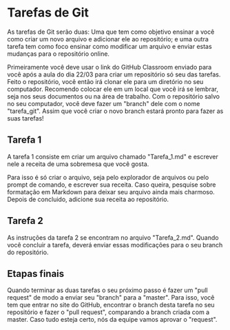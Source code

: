 # Tarefas de Git

As tarefas de Git serão duas: Uma que tem como objetivo ensinar a você como criar um novo arquivo e adicionar ele ao repositório; e uma outra tarefa tem como foco ensinar como modificar um arquivo e enviar estas mudanças para o repositório online.

Primeiramente você deve usar o link do GitHub Classroom enviado para você após a aula do dia 22/03 para criar um repositório só seu das tarefas. Feito o repositório, você então irá clonar ele para um diretório no seu computador. Recomendo colocar ele em um local que você irá se lembrar, seja nos seus documentos ou na área de trabalho. Com o repositório salvo no seu computador, você deve fazer um "branch" dele com o nome "tarefa_git". Assim que você criar o novo branch estará pronto para fazer as suas tarefas!

## Tarefa 1

A tarefa 1 consiste em criar um arquivo chamado "Tarefa_1.md" e escrever nele a receita de uma sobremesa que você gosta.

Para isso é só criar o arquivo, seja pelo explorador de arquivos ou pelo prompt de comando, e escrever sua receita. Caso queira, pesquise sobre formatação em Markdown para deixar seu arquivo ainda mais charmoso. Depois de concluido, adicione sua receita ao repositório.


## Tarefa 2

As instruções da tarefa 2 se encontram no arquivo "Tarefa_2.md". Quando você concluir a tarefa, deverá enviar essas modificações para o seu branch do repositório.

## Etapas finais

Quando terminar as duas tarefas o seu próximo passo é fazer um "pull request" de modo a enviar seu "branch" para a "master". Para isso, você tem que entrar no site do GitHub, encontrar o branch desta tarefa no seu repositório e fazer o "pull request", comparando a branch criada com a master. Caso tudo esteja certo, nós da equipe vamos aprovar o "request".